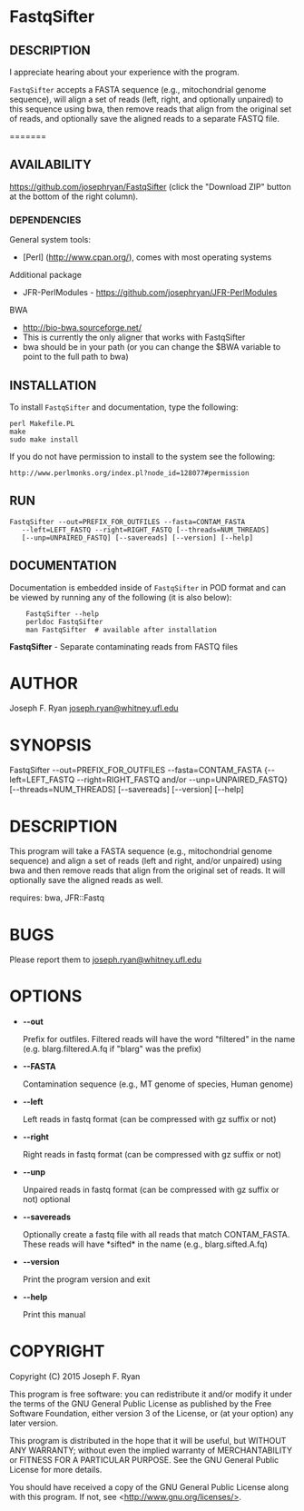 # FastqSifter

## DESCRIPTION

I appreciate hearing about your experience with the program.

`FastqSifter` accepts a FASTA sequence (e.g., mitochondrial genome sequence), will align a set of reads (left, right, and optionally unpaired) to this sequence using bwa, then remove reads that align from the original set of reads, and optionally save the aligned reads to a separate FASTQ file.

=======
## AVAILABILITY

https://github.com/josephryan/FastqSifter (click the "Download ZIP" button at the bottom of the right column).

### DEPENDENCIES

General system tools:
- [Perl] (http://www.cpan.org/), comes with most operating systems

Additional package
- JFR-PerlModules  - https://github.com/josephryan/JFR-PerlModules

BWA
- http://bio-bwa.sourceforge.net/
- This is currently the only aligner that works with FastqSifter
- bwa should be in your path 
  (or you can change the $BWA variable to point to the full path to bwa)

## INSTALLATION

To install `FastqSifter` and documentation, type the following:

    perl Makefile.PL
    make
    sudo make install

If you do not have permission to install to the system see the following:

    http://www.perlmonks.org/index.pl?node_id=128077#permission

## RUN

    FastqSifter --out=PREFIX_FOR_OUTFILES --fasta=CONTAM_FASTA
       --left=LEFT_FASTQ --right=RIGHT_FASTQ [--threads=NUM_THREADS]
       [--unp=UNPAIRED_FASTQ] [--savereads] [--version] [--help]

## DOCUMENTATION

Documentation is embedded inside of `FastqSifter` in POD format and
can be viewed by running any of the following (it is also below):

        FastqSifter --help
        perldoc FastqSifter
        man FastqSifter  # available after installation

**FastqSifter** - Separate contaminating reads from FASTQ files 

# AUTHOR

Joseph F. Ryan <joseph.ryan@whitney.ufl.edu>

# SYNOPSIS

FastqSifter --out=PREFIX\_FOR\_OUTFILES --fasta=CONTAM\_FASTA {--left=LEFT\_FASTQ --right=RIGHT\_FASTQ and/or --unp=UNPAIRED\_FASTQ} \[--threads=NUM\_THREADS\] \[--savereads\] \[--version\] \[--help\]

# DESCRIPTION

This program will take a FASTA sequence (e.g., mitochondrial genome sequence) and align a set of reads (left and right, and/or unpaired) using bwa and then remove reads that align from the original set of reads.  It will optionally save the aligned reads as well.

requires: bwa, JFR::Fastq

# BUGS

Please report them to <joseph.ryan@whitney.ufl.edu>

# OPTIONS

- **--out**

    Prefix for outfiles. Filtered reads will have the word "filtered" in the name (e.g. blarg.filtered.A.fq if "blarg" was the prefix)

- **--FASTA**

    Contamination sequence (e.g., MT genome of species, Human genome)

- **--left**

    Left reads in fastq format (can be compressed with gz suffix or not)

- **--right**

    Right reads in fastq format (can be compressed with gz suffix or not)

- **--unp**

    Unpaired reads in fastq format (can be compressed with gz suffix or not)
    optional

- **--savereads**

    Optionally create a fastq file with all reads that match CONTAM\_FASTA. These reads will have \*sifted\* in the name (e.g., blarg.sifted.A.fq)

- **--version**

    Print the program version and exit

- **--help**

    Print this manual

# COPYRIGHT

Copyright (C) 2015 Joseph F. Ryan

This program is free software: you can redistribute it and/or modify
it under the terms of the GNU General Public License as published by
the Free Software Foundation, either version 3 of the License, or
(at your option) any later version.

This program is distributed in the hope that it will be useful,
but WITHOUT ANY WARRANTY; without even the implied warranty of
MERCHANTABILITY or FITNESS FOR A PARTICULAR PURPOSE.  See the
GNU General Public License for more details.

You should have received a copy of the GNU General Public License
along with this program.  If not, see &lt;http://www.gnu.org/licenses/>.
